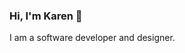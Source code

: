 ### Hi, I'm Karen 👋

I am a software developer and designer.



<!--
**kpolanco-arch/kpolanco-arch** is a ✨ _special_ ✨ repository because its `README.md` (this file) appears on your GitHub profile.
📫 How to reach me: 

karenopolanco@gmail.com
https://angel.co/u/karen-polanco-2
https://www.linkedin.com/in/karen-polanco-374721180/
Here are some ideas to get you started:

- 🔭 I’m currently working on ...
- 🌱 I’m currently learning ...
- 👯 I’m looking to collaborate on ...
- 🤔 I’m looking for help with ...
- 💬 Ask me about ...
- 📫 How to reach me: ...
- 😄 Pronouns: ...
- ⚡ Fun fact: ...
-->
